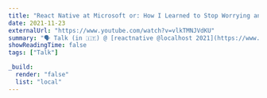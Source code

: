 ```yaml
---
title: "React Native at Microsoft or: How I Learned to Stop Worrying and Love the Brownfield"
date: 2021-11-23
externalUrl: "https://www.youtube.com/watch?v=vlkTMNJVdKU"
summary: "🗣 Talk (in 🇮🇹) @ [reactnative @localhost 2021](https://www.grusp.org/localhost_/reactnative-2021/) - [slides in 🇺🇸](https://speakerdeck.com/kelset/react-native-at-microsoft-or-how-i-learned-to-stop-worrying-and-love-the-brownfield)"
showReadingTime: false
tags: ["Talk"]

_build:
  render: "false"
  list: "local"
---
```

